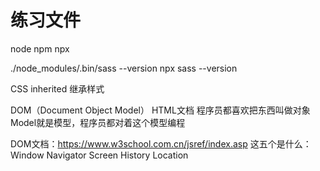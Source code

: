 # 练习文件


node npm npx

./node_modules/.bin/sass --version
npx sass --version

CSS inherited 继承样式

DOM（Document Object Model）
HTML文档
程序员都喜欢把东西叫做对象
Model就是模型，程序员都对着这个模型编程

DOM文档：https://www.w3school.com.cn/jsref/index.asp
这五个是什么：
Window
Navigator
Screen
History
Location

